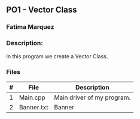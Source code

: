 ## PO1 - Vector Class
### Fatima Marquez
### Description:

In this program we create a Vector Class.

### Files

|   #   | File            | Description                                        |
| :---: | --------------- | -------------------------------------------------- |
|   1   | Main.cpp        | Main driver of my program.                         |
|   2   | Banner.txt      | Banner                                             |

